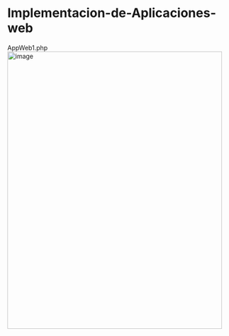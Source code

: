 # Implementacion-de-Aplicaciones-web
AppWeb1.php
<img width="484" height="626" alt="image" src="https://github.com/user-attachments/assets/f43d9259-5f47-4652-a0a1-eb4dc9a4642d" />
